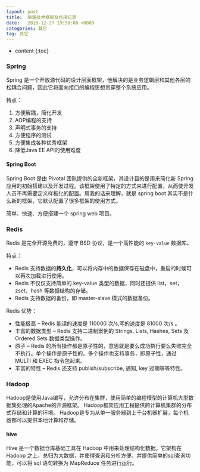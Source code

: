 ```yaml
---
layout: post
title:  后端技术框架及作用记录
date:   2018-12-27 19:58:00 +0800
categories: 其它
tag: 其它
---
```


* content
{:toc}

### Spring

Spring 是一个开放源代码的设计层面框架，他解决的是业务逻辑层和其他各层的松耦合问题，因此它将面向接口的编程思想贯穿整个系统应用。

特点：

1. 方便解耦，简化开发
2. AOP编程的支持
3. 声明式事务的支持
4. 方便程序的测试
5. 方便集成各种优秀框架
6. 降低Java EE API的使用难度

#### Spring Boot

Spring Boot 是由 Pivotal 团队提供的全新框架，其设计目的是用来简化新 Spring 应用的初始搭建以及开发过程。该框架使用了特定的方式来进行配置，从而使开发人员不再需要定义样板化的配置。用我的话来理解，就是 spring boot 其实不是什么新的框架，它默认配置了很多框架的使用方式。

简单、快速、方便搭建一个 spring web 项目。

### Redis

Redis 是完全开源免费的，遵守 BSD 协议，是一个高性能的 `key-value` 数据库。

特点：

* Redis 支持数据的**持久化**，可以将内存中的数据保存在磁盘中，重启的时候可以再次加载进行使用。
* Redis 不仅仅支持简单的 key-value 类型的数据，同时还提供 list，set，zset，hash 等数据结构的存储。
* Redis 支持数据的备份，即 master-slave 模式的数据备份。

Redis 优势：

* 性能极高 – Redis 能读的速度是 110000 次/s,写的速度是 81000 次/s 。
* 丰富的数据类型 – Redis 支持二进制案例的 Strings, Lists, Hashes, Sets 及 Ordered Sets 数据类型操作。
* 原子 – Redis 的所有操作都是原子性的，意思就是要么成功执行要么失败完全不执行。单个操作是原子性的。多个操作也支持事务，即原子性，通过 MULTI 和 EXEC 指令包起来。
* 丰富的特性 – Redis 还支持 publish/subscribe, 通知, key 过期等等特性。

### Hadoop

Hadoop是使用Java编写，允许分布在集群，使用简单的编程模型的计算机大型数据集处理的Apache的开源框架。 Hadoop框架应用工程提供跨计算机集群的分布式存储和计算的环境。 Hadoop是专为从单一服务器到上千台机器扩展，每个机器都可以提供本地计算和存储。

#### hive

Hive 是一个数据仓库基础工具在 Hadoop 中用来处理结构化数据。它架构在 Hadoop 之上，总归为大数据，并使得查询和分析方便。并提供简单的sql查询功能，可以将 sql 语句转换为 MapReduce 任务进行运行。